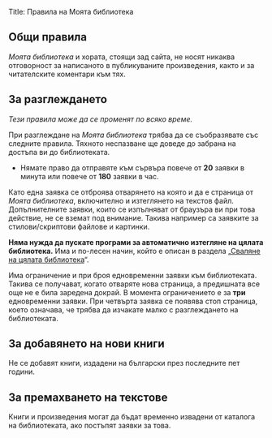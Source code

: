 Title: Правила на Моята библиотека

## Общи правила

_Моята библиотека_ и хората, стоящи зад сайта, не носят никаква отговорност за написаното в публикуваните произведения, както и за читателските коментари към тях.

## За разглеждането

_Тези правила може да се променят по всяко време._

При разглеждане на _Моята библиотека_ трябва да се съобразявате със следните правила. Тяхното неспазване ще доведе до забрана на достъпа ви до библиотеката.

* Нямате право да отправяте към сървъра повече от **20** заявки в минута или повече от **180** заявки в час.

Като една заявка се отброява отварянето на която и да е страница от _Моята библиотека_, включително и изтеглянето на текстов файл. Допълнителните заявки, които се изпълняват от браузъра ви при това действие, не се вземат под внимание. Такива например са заявките за стилови/скриптови файлове и картинки.

**Няма нужда да пускате програми за автоматично изтегляне на цялата библиотека.** Има и по-лесен начин, който е описан в раздела „[Сваляне на цялата библиотека](/about)“.

Има ограничение и при броя едновременни заявки към библиотеката. Такива се получават, когато отваряте нова страница, а предишната все още не е била заредена докрай. В момента ограничението е за **три** едновременни заявки. При четвърта заявка се появява стоп страница, което означава, че трябва да изчакате малко с разглеждането на библиотеката.

## За добавянето на нови книги

Не се добавят книги, издадени на български през последните пет години.

## За премахването на текстове

Книги и произведения могат да бъдат временно извадени от каталога на библиотеката, ако постъпят заявки за това.
